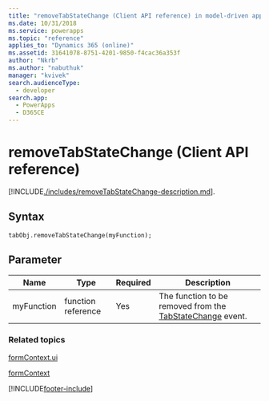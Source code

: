 ```yaml
---
title: "removeTabStateChange (Client API reference) in model-driven apps| MicrosoftDocs"
ms.date: 10/31/2018
ms.service: powerapps
ms.topic: "reference"
applies_to: "Dynamics 365 (online)"
ms.assetid: 31641078-8751-4201-9850-f4cac36a353f
author: "Nkrb"
ms.author: "nabuthuk"
manager: "kvivek"
search.audienceType: 
  - developer
search.app: 
  - PowerApps
  - D365CE
---
```

# removeTabStateChange (Client API reference)



[!INCLUDE[./includes/removeTabStateChange-description.md](./includes/removeTabStateChange-description.md)].

## Syntax

`tabObj.removeTabStateChange(myFunction);` 

## Parameter

|Name|Type|Required|Description|
|--|--|--|--|
|myFunction|function reference|Yes|The function to be removed from the [TabStateChange](../events/tabstatechange.md) event.|

### Related topics

[formContext.ui](../formContext-ui.md)

[formContext](../../clientapi-form-context.md) 




[!INCLUDE[footer-include](../../../../../includes/footer-banner.md)]